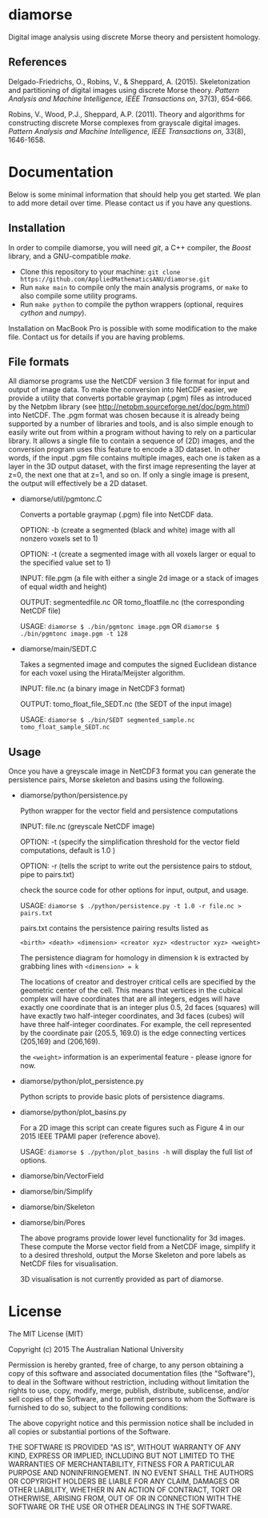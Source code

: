 # diamorse

Digital image analysis using discrete Morse theory and persistent homology.

## References

Delgado-Friedrichs, O., Robins, V., & Sheppard, A. (2015). Skeletonization and partitioning of digital images using discrete Morse theory. *Pattern Analysis and Machine Intelligence, IEEE Transactions on*, 37(3), 654-666.

Robins, V., Wood, P.J., Sheppard, A.P. (2011). Theory and algorithms for constructing discrete Morse complexes from grayscale digital images. *Pattern Analysis and Machine Intelligence, IEEE Transactions on*, 33(8), 1646-1658.


# Documentation

Below is some minimal information that should help you get started. We plan to add more detail over time. Please contact us if you have any questions.

## Installation

In order to compile diamorse, you will need *git*, a C++ compiler, the *Boost* library, and a GNU-compatible *make*.

* Clone this repository to your machine: `git clone https://github.com/AppliedMathematicsANU/diamorse.git`
* Run `make main` to compile only the main analysis programs, or `make` to also compile some utility programs.
* Run `make python` to compile the python wrappers (optional, requires *cython* and *numpy*).

Installation on MacBook Pro is possible with some modification to the make file.  Contact us for details if you are having problems. 

## File formats

All diamorse programs use the NetCDF version 3 file format for input and output of image data. To make the conversion into NetCDF easier, we provide a utility that converts portable graymap (.pgm) files as introduced by the Netpbm library (see http://netpbm.sourceforge.net/doc/pgm.html) into NetCDF. The .pgm format was chosen because it is already being supported by a number of libraries and tools, and is also simple enough to easily write out from within a program without having to rely on a particular library. It allows a single file to contain a sequence of (2D) images, and the conversion program uses this feature to encode a 3D dataset. In other words, if the input .pgm file contains multiple images, each one is taken as a layer in the 3D output dataset, with the first image representing the layer at z=0, the next one that at z=1, and so on. If only a single image is present, the output will effectively be a 2D dataset.

* diamorse/util/pgmtonc.C

  Converts a portable graymap (.pgm) file into NetCDF data.
  
  OPTION: -b (create a segmented (black and white) image with all nonzero voxels set to 1)
  
  OPTION: -t <int> (create a segmented image with all voxels larger or equal to the specified value set to 1)
  
  INPUT:  file.pgm  (a file with either a single 2d image or a stack of images of equal width and height)
  
  OUTPUT: segmentedfile.nc OR tomo_floatfile.nc (the corresponding NetCDF file)
  
  USAGE:  `diamorse $ ./bin/pgmtonc image.pgm` OR `diamorse $ ./bin/pgmtonc image.pgm -t 128`

* diamorse/main/SEDT.C

  Takes a segmented image and computes the signed Euclidean distance for each voxel using the Hirata/Meijster algorithm.

  INPUT:	file.nc (a binary image in NetCDF3 format)

  OUTPUT:	tomo_float_file_SEDT.nc  (the SEDT of the input image)  

  USAGE: `diamorse $ ./bin/SEDT segmented_sample.nc tomo_float_sample_SEDT.nc`


## Usage

Once you have a greyscale image in NetCDF3 format you can generate the persistence pairs, Morse skeleton and basins using the following. 

* diamorse/python/persistence.py

  Python wrapper for the vector field and persistence computations
  
  INPUT:	file.nc  (greyscale NetCDF image)

  OPTION:	-t <float>  (specify the simplification threshold for the vector field computations, default is 1.0 ) 

  OPTION: -r (tells the script to write out the persistence pairs to stdout, pipe to pairs.txt) 

  check the source code for other options for input, output, and usage.  

  USAGE: `diamorse $ ./python/persistence.py -t 1.0 -r file.nc > pairs.txt`

  pairs.txt contains the persistence pairing results listed as 
  
  `<birth> <death> <dimension> <creator xyz> <destructor xyz> <weight>`

  The persistence diagram for homology in dimension k is extracted by grabbing lines with `<dimension> = k` 

  The locations of creator and destroyer critical cells are specified by the geometric center of the cell. This means that vertices in the cubical complex will have coordinates that are all integers, edges will have exactly one coordinate that is an integer plus 0.5, 2d faces (squares) will have exactly two half-integer coordinates, and 3d faces (cubes) will have three half-integer coordinates. For example, the cell represented by the coordinate pair (205.5, 169.0) is the edge connecting vertices (205,169) and (206,169).

  the `<weight>` information is an experimental feature - please ignore for now. 


* diamorse/python/plot_persistence.py

  Python scripts to provide basic plots of persistence diagrams. 


* diamorse/python/plot_basins.py

  For a 2D image this script can create figures such as Figure 4 in our 2015 IEEE TPAMI paper (reference above).  

  USAGE: `diamorse $ ./python/plot_basins -h` will display the full list of options. 



* diamorse/bin/VectorField 

* diamorse/bin/Simplify 

* diamorse/bin/Skeleton

* diamorse/bin/Pores

  The above programs provide lower level functionality for 3d images.  These compute the Morse vector field from a NetCDF image, simplify it to a desired threshold, output the Morse Skeleton and pore labels as NetCDF files for visualisation. 

  3D visualisation is not currently provided as part of diamorse.  


# License

The MIT License (MIT)

Copyright (c) 2015 The Australian National University

Permission is hereby granted, free of charge, to any person obtaining a copy
of this software and associated documentation files (the "Software"), to deal
in the Software without restriction, including without limitation the rights
to use, copy, modify, merge, publish, distribute, sublicense, and/or sell
copies of the Software, and to permit persons to whom the Software is
furnished to do so, subject to the following conditions:

The above copyright notice and this permission notice shall be included in all
copies or substantial portions of the Software.

THE SOFTWARE IS PROVIDED "AS IS", WITHOUT WARRANTY OF ANY KIND, EXPRESS OR
IMPLIED, INCLUDING BUT NOT LIMITED TO THE WARRANTIES OF MERCHANTABILITY,
FITNESS FOR A PARTICULAR PURPOSE AND NONINFRINGEMENT. IN NO EVENT SHALL THE
AUTHORS OR COPYRIGHT HOLDERS BE LIABLE FOR ANY CLAIM, DAMAGES OR OTHER
LIABILITY, WHETHER IN AN ACTION OF CONTRACT, TORT OR OTHERWISE, ARISING FROM,
OUT OF OR IN CONNECTION WITH THE SOFTWARE OR THE USE OR OTHER DEALINGS IN THE
SOFTWARE.
